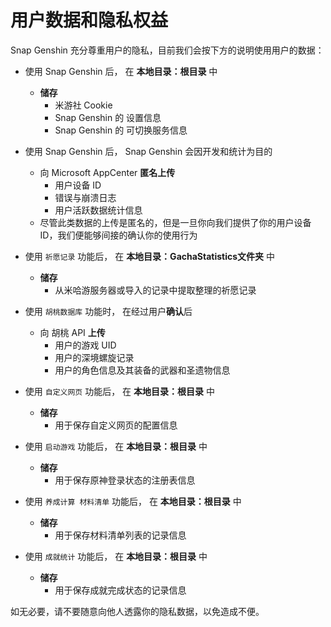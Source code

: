 # 用户数据和隐私权益

Snap Genshin 充分尊重用户的隐私，目前我们会按下方的说明使用用户的数据：

- 使用 Snap Genshin 后， 在 **本地目录：根目录** 中
    - **储存**
        - 米游社 Cookie
        - Snap Genshin 的 设置信息
        - Snap Genshin 的 可切换服务信息


- 使用 Snap Genshin 后， Snap Genshin 会因开发和统计为目的
    - 向 Microsoft AppCenter **匿名上传**
        - 用户设备 ID
        - 错误与崩溃日志
        - 用户活跃数据统计信息
    - 尽管此类数据的上传是匿名的，但是一旦你向我们提供了你的用户设备ID，我们便能够间接的确认你的使用行为


- 使用 `祈愿记录` 功能后， 在 **本地目录：GachaStatistics文件夹** 中
    - **储存**
        - 从米哈游服务器或导入的记录中提取整理的祈愿记录


- 使用 `胡桃数据库` 功能时， 在经过用户**确认**后
    - 向 胡桃 API **上传**
        - 用户的游戏 UID
        - 用户的深境螺旋记录
        - 用户的角色信息及其装备的武器和圣遗物信息


- 使用 `自定义网页` 功能后， 在 **本地目录：根目录** 中
    - **储存**
        - 用于保存自定义网页的配置信息


- 使用 `启动游戏` 功能后， 在 **本地目录：根目录** 中
    - **储存**
        - 用于保存原神登录状态的注册表信息


- 使用 `养成计算 材料清单` 功能后， 在 **本地目录：根目录** 中
    - **储存**
        - 用于保存材料清单列表的记录信息


- 使用 `成就统计` 功能后， 在 **本地目录：根目录** 中
    - **储存**
        - 用于保存成就完成状态的记录信息

如无必要，请不要随意向他人透露你的隐私数据，以免造成不便。